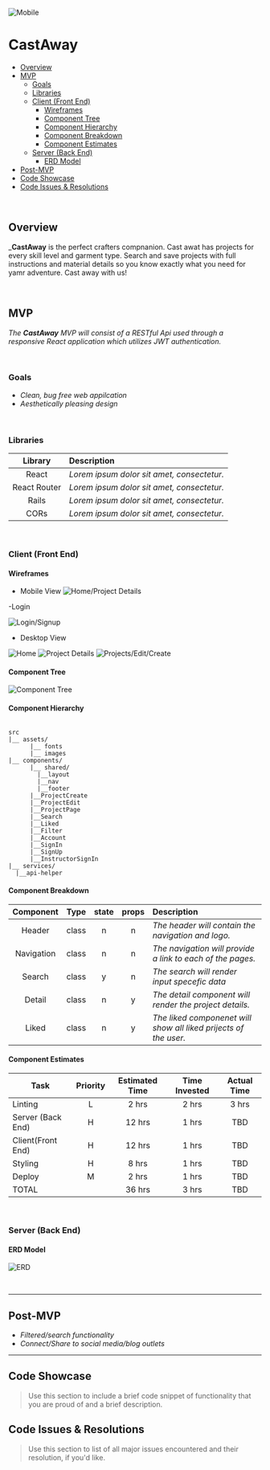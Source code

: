   ![Mobile](https://i.imgur.com/rEhMYM3.png)
  # CastAway <!-- omit in toc -->


- [Overview](#overview)
- [MVP](#mvp)
  - [Goals](#goals)
  - [Libraries](#libraries)
  - [Client (Front End)](#client-front-end)
    - [Wireframes](#wireframes)
    - [Component Tree](#component-tree)
    - [Component Hierarchy](#component-hierarchy)
    - [Component Breakdown](#component-breakdown)
    - [Component Estimates](#component-estimates)
  - [Server (Back End)](#server-back-end)
    - [ERD Model](#erd-model)
- [Post-MVP](#post-mvp)
- [Code Showcase](#code-showcase)
- [Code Issues & Resolutions](#code-issues--resolutions)

<br>

## Overview

_**CastAway** is the perfect crafters compnanion. Cast awat has projects for every skill level and garment type. Search and save projects with full instructions and material details so you know exactly what you need for yamr adventure. Cast away with us!


<br>

## MVP

_The **CastAway** MVP will consist of a RESTful Api used through a responsive React application which utilizes JWT authentication._

<br>

### Goals

- _Clean, bug free web appilcation_
- _Aesthetically pleasing design_


<br>

### Libraries


|     Library      | Description                                |
| :--------------: | :----------------------------------------- |
|      React       | _Lorem ipsum dolor sit amet, consectetur._ |
|   React Router   | _Lorem ipsum dolor sit amet, consectetur._ |
| Rails | _Lorem ipsum dolor sit amet, consectetur._ |
|     CORs      | _Lorem ipsum dolor sit amet, consectetur._ |

<br>

### Client (Front End)

#### Wireframes

- Mobile View
![Home/Project Details](https://i.imgur.com/5bzhCS9.png)

-Login

![Login/Signup](https://i.imgur.com/U02vDKg.png)

- Desktop View

![Home](https://i.imgur.com/ewk4ouB.png)
![Project Details](https://i.imgur.com/G4ofyi7.png)
![Projects/Edit/Create](https://i.imgur.com/FbPripK.png)


#### Component Tree

![Component Tree](https://i.imgur.com/NljoRgl.png)

#### Component Hierarchy


``` structure

src
|__ assets/
      |__ fonts
      |__ images
|__ components/
      |__ shared/
        |__layout
        |__nav
        |__footer
      |__ProjectCreate
      |__ProjectEdit
      |__ProjectPage
      |__Search
      |__Liked
      |__Filter
      |__Account
      |__SignIn
      |__SignUp
      |__InstructorSignIn
|__ services/
  |__api-helper

```

#### Component Breakdown


|  Component   |    Type    | state | props | Description                                                      |
| :----------: | :--------: | :---: | :---: | :--------------------------------------------------------------- |
|    Header    |   class    |   n   |   n   | _The header will contain the navigation and logo._               |
|  Navigation  |   class    |   n   |   n   | _The navigation will provide a link to each of the pages._       |
|    Search    |   class    |   y   |   n   | _The search will render input specefic data_      |
| Detail  |   class    |   n   |   y   | _The detail component will render the project details._                 |
|   Liked    |   class    |   n   |   y   | _The liked componenet will show all liked prijects of the user._ |

#### Component Estimates


| Task                | Priority | Estimated Time | Time Invested | Actual Time |
| ------------------- | :------: | :------------: | :-----------: | :---------: |
| Linting    |    L     |     2 hrs      |     2 hrs     |    3 hrs    |
| Server (Back End) |    H     |     12 hrs      |     1 hrs     |     TBD     |
| Client(Front End) |    H     |     12 hrs      |     1 hrs     |     TBD     |
| Styling |    H     |     8 hrs      |     1 hrs     |     TBD     |
| Deploy |    M     |     2 hrs      |     1 hrs     |     TBD     |
| TOTAL               |          |     36 hrs      |     3 hrs     |     TBD     |


<br>

### Server (Back End)

#### ERD Model

![ERD](https://i.imgur.com/t5nLbOs.png)


<br>

***

## Post-MVP
- _Filtered/search functionality_
- _Connect/Share to social media/blog outlets_


***

## Code Showcase

> Use this section to include a brief code snippet of functionality that you are proud of and a brief description.

## Code Issues & Resolutions

> Use this section to list of all major issues encountered and their resolution, if you'd like.
